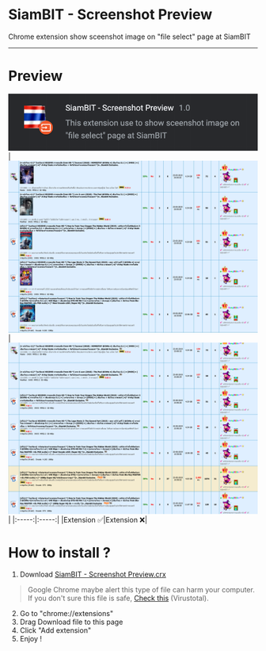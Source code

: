 # SiamBIT - Screenshot Preview
Chrome extension show sceenshot image on "file select" page at SiamBIT
_____
# Preview
![](README/pic.png)
|![](README/pic1.jpg)|![](README/pic2.jpg)|
|:-----:|:-----:|
|Extension ✅|Extension ❌|

# How to install ?
1. Download [SiamBIT - Screenshot Preview.crx](https://github.com/max180643/SiamBIT-Screenshot-Preview/raw/master/SiamBIT%20-%20Screenshot%20Preview.crx)
> Google Chrome maybe alert this type of file can harm your computer. <br>
If you don't sure this file is safe, [Check this](https://www.virustotal.com/#/file/30c88cb97e2651618d2bd3b945da7d67527e4b8fe399ed665bd7da5f275ac46b/detection) (Virustotal).
2. Go to "chrome://extensions"
3. Drag Download file to this page
4. Click "Add extension"
5. Enjoy !